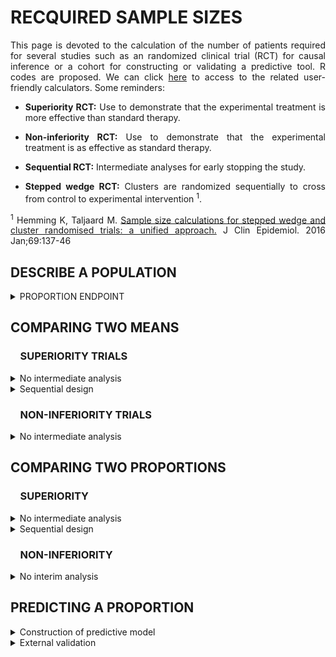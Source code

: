 # RECQUIRED SAMPLE SIZES

<div style="text-align: justify">

This page is devoted to the calculation of the number of patients required for several studies such as an randomized clinical trial (RCT) for causal inference or a cohort for constructing or validating a predictive tool. R codes are proposed. We can click [here](https://poitiers-health-data.shinyapps.io/SampleSize/) to access to the related user-friendly calculators. Some reminders:

* **Superiority RCT:** Use to demonstrate that the experimental treatment is more effective than standard therapy.

* **Non-inferiority RCT:** Use to demonstrate that the experimental treatment is as effective as standard therapy.

* **Sequential RCT:** Intermediate analyses for early stopping the study.

* **Stepped wedge RCT:** Clusters are randomized sequentially to cross from control to experimental intervention <sup>1</sup>.

<sup>1</sup> Hemming K, Taljaard M. <a href=https://doi.org/10.1016/j.jclinepi.2015.08.015>Sample size calculations for stepped wedge and cluster randomised trials: a unified approach.</a> J Clin Epidemiol. 2016 Jan;69:137-46

## DESCRIBE A POPULATION

<details>
<summary>PROPORTION ENDPOINT</summary>
<br>

*Consider the following binary endpoint descriptive study. In order to demonstrate the expected proportion of event of 35% with a precision define by a 10% width confidence interval and a 5% two-sided type I error rate, the minimum sample size needed is 350 patients.**

```r
sampleSize <- function(p=0.35, alpha=0.05, width=0.1){
  Z <- qnorm(1-alpha/2)
  (((2*Z)**2)*(p*(1-p)))/(width**2)
}

sampleSize()

#> [1] 349.5728
```

**Input parameters:**
* p : expected proportion of event
* alpha : recquired type I error rate
* width : size of the (1-α)% confidence interval

</summary>
</details>	

## COMPARING TWO MEANS

### &nbsp;&nbsp;&nbsp;&nbsp;SUPERIORITY TRIALS

<details>
<summary>No intermediate analysis</summary>
<br>

<details>
<summary>&nbsp;&nbsp;&nbsp;&nbsp;&nbsp;&nbsp;&nbsp;&nbsp;Individual randomization</summary>

*Consider the following RCT with two parallel groups with a 1:1 randomization ratio. The expected mean is 66 units in patients in the experimental arm versus 72 units in the control arm. In order to demonstrate such a difference of 6 units, with a standard deviation of 23, a 5% two-sided type I error rate and a power of 80%, the minimum sample size per arm equals 231 (i.e., a total of 462 patients).*

```r
library(epiR)
		
epi.sscompc(treat = 66, control = 72,	sigma = 23, n = NA, power = 0.8, 
		      	r = 1, sided.test = 2, conf.level = 1-0.05)

#> $n.total
#> [1] 462

#> $n.treat
#> [1] 231

#> $n.control
#> [1] 231

#> $power
#> [1] 0.8

#> $delta
#> [1] 6
```

**Input parameters:**
* treat: expected mean in the experimental arm
* control: expected mean in the control arm
* sigma: expected standard deviation in the two arms
* n: define as NA
* power: recquired power (1 minus type II error rate)
* r: randomization ratio (experimental:control)
* sided.test: one-sided test (1) or two-sided test (2) 
* conf.level: recquired confidence level (1 minus type I error rate)

</details>

<details>
<summary>&nbsp;&nbsp;&nbsp;&nbsp;&nbsp;&nbsp;&nbsp;&nbsp;Stepped wedge randomization</summary>

*Consider the following stepped wedge RCT with 30 centers randomized in 30 sequences. The expected mean is 38 units in patients in the experimental arm versus 48 units in the control arm. In order to demonstrate such a difference of 10 units, with a standard deviation of 17, a 5% two-sided type I error rate and a power of 90%, the minimum sample size per arm equals 61 (i.e., a total of 122 patients) in case of individual randomization with a 1:1 ratio.* 
<br>
*According to our stepped wedge design and assuming an intraclass correlation coefficient of 0.05, we need to recruit 208 patients (104 in each arm).*

```r
library(epiR)


SampleSize_SW <- function(ni, center=30, sequence=30, icc=0.05) {

# Resolve the quadratic equation

aa <- -2*center*(sequence - 1/sequence)*rho*(1+sequence/2)
bb <- 3*ni*(1-icc)*icc*(1+sequence) - 2*center*(sequence -1/sequence)*(1-icc)
cc <- 3*ni*(1-icc)*(1-icc)

m1 <- (-bb + sqrt(bb^2 - 4*aa*cc)) / (2*aa)
m2 <- (-bb - sqrt(bb^2 - 4*aa*cc)) / (2*aa)
m_sol <- max(m1,m2) 

Npat_center <- m_sol*(sequence+1) 
N_tot_SW <- Npat_center*center 

# Results

2*ceiling(N_tot_SW /2)

}



SampSize_I <- epi.sscompc(treat = 38, control = 48, sigma = 17, n = NA, 
                          power = 0.9, r = 1, sided.test = 2, conf.level = 1-0.05)

SampleSize_SW(ni = SampSize_I$n.total, center = 30, sequence = 30, icc = 0.05)

# [1] 208
		
```

**Input parameters:**
* treat: expected mean in the experimental arm
* control: expected mean in the control arm
* sigma: expected standard deviation in the two arms
* n: define as NA
* power: recquired power (1 minus type II error rate)
* r: randomization ratio (experimental:control)
* sided.test: one-sided test (1) or two-sided test (2) 
* conf.level: recquired confidence level (1 minus type I error rate)
* ni: sample size in case of indivudal randomization
* center: number of centers in the stepped wedge design
* sequence: number of sequences in the stepped wedge design
* icc: intraclass correlation coefficient anticipated 


</summary>
</details>

</details>

<details>
<summary>Sequential design</summary>
<br>

*Consider the following RCT with two parallel groups with a 1:1 randomization ratio and 2 planned intermediate analyses for efficacy by using the O'Brien-Fleming method for considering the inflation of the type I error rate). The expected mean is 66 units in patients in the experimental arm versus 72 units in the control arm. In order to demonstrate such a difference of 6 units, with a standard deviation of 23, a 5% two-sided type I error rate and a power of 80%,  the final analysis should be carried out on 472 patients (236 patients per group). The first and second intermediate analyses would be performed on 158 and 316 patients respectively, i.e. 33% and 66% of the maximum number of included patients if their is no decision of stopping the study.*

```r
library("rpact")
		
design <- getDesignGroupSequential(
               typeOfDesign = "OF", informationRates = c(1/3, 2/3, 1),
               alpha = 0.05, beta = 1-0.8, sided = 2)

designPlan <- getSampleSizeMeans(design, alternative = 6, stDev = 23,
                                 allocationRatioPlanned = 1)

summary(designPlan)

#> Stage                                          1       2       3 
#> Planned information rate                   33.3%   66.7%    100% 
#> Cumulative alpha spent                    0.0005  0.0143  0.0500 
#> Stage levels (two-sided)                  0.0005  0.0141  0.0451 
#> Efficacy boundary (z-value scale)          3.471   2.454   2.004 
#> Lower efficacy boundary (t)              -13.012  -6.405  -4.258 
#> Upper efficacy boundary (t)               13.012   6.405   4.258 
#> Cumulative power                          0.0329  0.4424  0.8000 
#> Number of subjects                         157.1   314.2   471.3 
#> Expected number of subjects under H1                       396.7 
#> Exit probability for efficacy (under H0)  0.0005  0.0138 
#> Exit probability for efficacy (under H1)  0.0329  0.4095 
```

**Input parameters:**
* typeOfDesign: type of design ("OF" for the O'Brien-Fleming method)
* informationRates: planned analyses defined as proportions of the maximum sample size
* alpha: recquired type I error rate
* beta: recquired type II error rate (1 minus power)
* sided: one-sided test (1), two-sided test (2)
* alternative: expected difference between the two arms
* stDev: expected standard deviation in the two arms
* allocationRatioPlanned: randomization ratio

</summary>	
</details>

### &nbsp;&nbsp;&nbsp;&nbsp;NON-INFERIORITY TRIALS

<details>
<summary>No intermediate analysis</summary>
<br>

<details>
<summary>Individual randomization</summary>
<br>

*Consider the following RCT with two parallel groups with a 1:1 randomization ratio. The expected mean is 66 units in patients in the control arm and no difference compared to the experimental arm. Assuming an absolute non-inferiority margin of 7 points, a standard deviation of 23, the minimum sample size per arm equals 134 (i.e., a total of 268 patients) to achieve a 5% one-sided type I error rate and a power of 80%*

```r
library(epiR)
	
epi.ssninfc(treat = 66, control = 66, sigma = 23, delta = 7,
            power = 0.8, alpha = 0.05, r = 1, n = NA)

#> $n.total
#> [1] 268

#> $n.treat
#> [1] 134

#> $n.control
#> [1] 134

#> $delta
#> [1] 7

#> $power
#> [1] 0.8
```
	
**Input parameters:**
* treat: expected mean in the experimental arm
* control: expected mean in the control arm
* sigma: expected standard deviation in the two arms
* delta: equivalence limit
* alpha: recquired type I error rate
* power: required power (1 minus type II error rate)
* r: randomization ratio (experimental:control)
* n: number of subjects to include (experimental + control) define as NA

</summary>
</details>


<details>
<summary>Stepped wedge randomization</summary>
<br>

*Consider the following stepped wedge RCT with 30 centers randomized in 30 sequences. The expected mean is 48 units in patients in the control arm and no difference compared to the experimental arm. Assuming an absolute non-inferiority margin of 7 points, a standard deviation of 17, the minimum sample size per arm equals 102 (i.e., a total of 204 patients) to achieve a 5% one-sided type I error rate and a power of 90% in case of individual randomization with a 1:1 ratio.* 
<br>
*According to our stepped wedge design and assuming an intraclass correlation coefficient of 0.05, we need to recruit 372 patients (186 in each arm).*

```r
library(epiR)
		
SampSize_I <- epi.ssninfc(treat = 48, control = 48, sigma = 17, delta = 7,
                          power = 0.9, alpha = 0.05, r = 1, n = NA)

#> $n.total
#> [1] 204
 
#> $n.treat
#> [1] 102
 
#> $n.control
#> [1] 102

#> $delta
#> [1] 7
 
#> $power
#> [1] 0.9

Nindiv <- SampSize_I$n.total

```

**Input parameters:**
* treat: expected mean in the experimental arm
* control: expected mean in the control arm
* sigma: expected standard deviation in the two arms
* delta: equivalence limit
* n: number of subjects to include (experimental + control) define as NA
* power: recquired power (1 minus type II error rate)
* alpha: recquired confidence level (type I error rate)
* r: randomization ratio (experimental:control)


```r

# Define stepped wedge parameters

N_center = 30 
N_seq = 30  
rho = 0.05 

# Resolve the quadratic equation

N_ratio = N_center/N_seq 
aa <- -2*N_center*(N_seq - 1/N_seq)*rho*(1+N_seq/2)
bb <- 3*Nindiv*(1-rho)*rho*(1+N_seq) - 2*N_center*(N_seq -1/N_seq)*(1-rho)
cc <- 3*Nindiv*(1-rho)*(1-rho)

m1 <- (-bb + sqrt(bb^2 - 4*aa*cc)) / (2*aa)
m2 <- (-bb - sqrt(bb^2 - 4*aa*cc)) / (2*aa)
m_sol <- max(m1,m2) 

Npat_center <- m_sol*(N_seq+1) 
N_tot_SW <- Npat_center*N_center 

# Results

N_total_SW <- 2*ceiling(N_tot_SW /2)
N_total_SW

# [1] 372

```

**Input parameters:**
* N_center: number of centers in the stepped wedge design
* N_seq: number of sequences in the stepped wedge design
* rho: intraclass correlation coefficient anticipated 


</summary>
</details>

</details>


## COMPARING TWO PROPORTIONS

### &nbsp;&nbsp;&nbsp;&nbsp;SUPERIORITY

<details>
<summary>No intermediate analysis</summary>
<br>

<details>
<summary>Individual randomization</summary>
<br>

*Consider the following RCT with two parallel groups with a 1:1 randomization ratio. The expected proportion of events is 35% in the experimental arm compared to 28% in the control arm. In order to demonstrate such a difference of 7%, with a two-sided type I error rate of 5% and a power of 80%, the minimum sample size per arm equals 691 (i.e., a total of 1,382 patients).*

```r
library(epiR)

epi.sscohortc(irexp1 = 0.35, irexp0 = 0.28, n = NA, power = 0.80, 
              r = 1, sided.test = 2, conf.level = 1-0.05)

#> $n.total
#> [1] 1382

#> $n.exp1
#> [1] 691

#> $n.exp0
#> [1] 691

#> $power
#> [1] 0.8

#> $irr
#> [1] 1.25

#> $or
#> [1] 1.384615
```
	
**Input parameters:**
*	irexp1: expected proportion in the experimental group
*	irexp0: expected proportion in the control group
*	n: define as NA
*	power: required power (1 minus type II error rate)
* r: randomization ratio (experimental:control)
* sided: one-sided test (1), two-sided test (2)
* conf.level: recquired confidence level (1 minus type I error rate)

</summary>
</details>


<details>
<summary>Stepped wedge randomization</summary>
<br>

*Consider the following stepped wedge RCT with 15 centers randomized in 5 sequences. The expected proportion of events is 72% in the experimental arm compared to 62% in the control arm. In order to demonstrate such a difference of 10%, with a two-sided type I error rate of 5% and a power of 80%, the minimum sample size per arm equals 346 (i.e., a total of 692 patients) in case of individual randomization with a 1:1 ratio.* 
<br>
*According to our stepped wedge design and assuming an intraclass correlation coefficient of 0.01, we need to recruit 1,646 patients (823 in each arm).*

```r
library(epiR)

SampSize_I <- epi.sscohortc(irexp1 = 0.72, irexp0 = 0.62, n = NA, 
                            power = 0.80, r = 1, sided.test = 2, conf.level = 1-0.05)

#> $n.total
#> [1] 692

#> $n.exp1
#> [1] 346

#> $n.exp0
#> [1] 346

#> $power
#> [1] 0.8

#> $irr
#> [1] 1.16129

#> $or
#> [1] 1.576037

Nindiv <- SampSize_I$n.total

```
	
**Input parameters:**
*	irexp1: expected proportion in the experimental group
*	irexp0: expected proportion in the control group
* n: number of subjects to include (experimental + control) define as NA
*	power: required power (1 minus type II error rate)
* r: randomization ratio (experimental:control)
* sided: one-sided test (1), two-sided test (2)
* conf.level: recquired confidence level (1 minus type I error rate)


```r

# Define stepped wedge parameters

N_center = 15 
N_seq = 5  
rho = 0.01 

# Resolve the quadratic equation

N_ratio = N_center/N_seq 
aa <- -2*N_center*(N_seq - 1/N_seq)*rho*(1+N_seq/2)
bb <- 3*Nindiv*(1-rho)*rho*(1+N_seq) - 2*N_center*(N_seq -1/N_seq)*(1-rho)
cc <- 3*Nindiv*(1-rho)*(1-rho)

m1 <- (-bb + sqrt(bb^2 - 4*aa*cc)) / (2*aa)
m2 <- (-bb - sqrt(bb^2 - 4*aa*cc)) / (2*aa)
m_sol <- max(m1,m2) 

Npat_center <- m_sol*(N_seq+1) 
N_tot_SW <- Npat_center*N_center 

# Results

N_total_SW <- 2*ceiling(N_tot_SW /2)
N_total_SW

# [1] 1646

```

**Input parameters:**
* N_center: number of centers in the stepped wedge design
* N_seq: number of sequences in the stepped wedge design
* rho: intraclass correlation coefficient anticipated 


</summary>
</details>

</details>


<details>
<summary>Sequential design</summary>
<br>

*Consider the following RCT with two parallel groups with a 1:1 randomization ratio and 2 planned intermediate analyses for efficacy by using the O'Brien-Fleming method for considering the inflation of the type I error rate. The expected proportion of event is 11% in patients in the experimental arm versus 15% units in the control arm. In order to demonstrate such a difference of 4%, with a 5% two-sided type I error rate and a power of 80%, the final analysis should be carried out on 2,256 patients (1,128 patients per group). The first and second intermediate analyses would be performed on 752 and 1,504 patients respectively, i.e. 33% and 66% of the maximum number of included patients if their is no decision of stopping the study.*

```r
library("rpact")
		
design <- getDesignGroupSequential(typeOfDesign = "OF", 
                informationRates = c(1/3, 2/3, 1), alpha = 0.05,
                beta = 1-0.8, sided = 2)

designPlan <- getSampleSizeRates(design,  pi1 = 0.11, pi2 = 0.15,
                   allocationRatioPlanned = 1)

summary(designPlan)

#> Stage                                         1      2      3 
#> Planned information rate                  33.3%  66.7%   100% 
#> Cumulative alpha spent                   0.0005 0.0143 0.0500 
#> Stage levels (two-sided)                 0.0005 0.0141 0.0451 
#> Efficacy boundary (z-value scale)         3.471  2.454  2.004 
#> Lower efficacy boundary (t)              -0.079 -0.042 -0.029 
#> Upper efficacy boundary (t)               0.101  0.048  0.031 
#> Cumulative power                         0.0329 0.4424 0.8000 
#> Number of subjects                        751.8 1503.7 2255.5 
#> Expected number of subjects under H1                   1898.1 
#> Exit probability for efficacy (under H0) 0.0005 0.0138 
#> Exit probability for efficacy (under H1) 0.0329 0.4095 
```

**Input parameters:**
* typeOfDesign: type of design ("OF" for the O'Brien-Fleming method)
* informationRates: planned analyses defined as proportions of the maximum sample size
* alpha: recquired type I error rate
* beta: recquired type II error rate (1 minus power)
* sided: one-sided test (1), two-sided test (2)
* pi1: expected probability in the experimental group
* pi2: expected probability in the control group
* allocationRatioPlanned: randomization ratio (experimental/control)

</summary>	
</details>

### &nbsp;&nbsp;&nbsp;&nbsp;NON-INFERIORITY

<details>
<summary>No interim analysis</summary>
<br>	

<details>
<summary>Individual randomization</summary>
<br>

*Consider the following RCT with two parallel groups with a 1:1 randomization ratio. The expected percentage of events is 35% in patients in the control arm and no difference compared to the experimental arm. Assuming an absolute non-inferiority margin of 5%,  the minimum sample size per arm equals 1,126 (i.e., a total of 2,252 patients) to achieve a 5% one-sided type I error rate and a power of 80%.*

```r
epi.ssninfb(treat = 0.35, control = 0.35, delta = 0.05, 
			n = NA, r = 1, power = 0.8, alpha = 0.05)

#> $n.total
#> [1] 2252

#> $n.treat
#> [1] 1126

#> $n.control
#> [1] 1126

#> $delta
#> [1] 0.05

#> $power
#> [1] 0.8
```
	
**Parameters :**
* treat: expected proportion in the experimental arm
* control: expected proportion in the control arm
* delta: equivalence limit
* alpha: recquired type I error rate
* power: required power (1 minus type II error rate)
* r: randomization ratio (experimental:control)
* n: number of subjects to include (experimental + control) define as NA

</details>


<details>
<summary>Stepped wedge randomization</summary>
<br>

*Consider the following stepped wedge RCT with 15 centers randomized in 5 sequences. The expected proportion of events is 72% in patients in the control arm and no difference compared to the experimental arm. Assuming an absolute non-inferiority margin of 8%, the minimum sample size per arm equals 390 (i.e., a total of 780 patients) to achieve a one-sided type I error rate of 5% and a power of 80%, in case of individual randomization with a 1 :1 ratio.* 
<br>
*According to our stepped wedge design and assuming an intraclass correlation coefficient of 0.01, we need to recruit 1,890 patients (945 in each arm).*

```r
library(epiR)

SampSize_I <- epi.ssninfb(treat = 0.72, control = 0.72, delta = 0.08, 
			n = NA, r = 1, power = 0.8, alpha = 0.05)


#> $n.total
#> [1] 780

#> $n.treat
#> [1] 390

#> $n.control
#> [1] 390

#> $delta
#> [1] 0.08

#> $power
#> [1] 0.8

Nindiv <- SampSize_I$n.total

```
	
**Input parameters:**
* treat: expected proportion in the experimental arm
* control: expected proportion in the control arm
* delta: equivalence limit
* alpha: recquired type I error rate
* power: required power (1 minus type II error rate)
* r: randomization ratio (experimental:control)
* n: number of subjects to include (experimental + control) define as NA


```r

# Define stepped wedge parameters

N_center = 15 
N_seq = 5  
rho = 0.01 

# Resolve the quadratic equation

N_ratio = N_center/N_seq 
aa <- -2*N_center*(N_seq - 1/N_seq)*rho*(1+N_seq/2)
bb <- 3*Nindiv*(1-rho)*rho*(1+N_seq) - 2*N_center*(N_seq -1/N_seq)*(1-rho)
cc <- 3*Nindiv*(1-rho)*(1-rho)

m1 <- (-bb + sqrt(bb^2 - 4*aa*cc)) / (2*aa)
m2 <- (-bb - sqrt(bb^2 - 4*aa*cc)) / (2*aa)
m_sol <- max(m1,m2) 

Npat_center <- m_sol*(N_seq+1) 
N_tot_SW <- Npat_center*N_center 

# Results

N_total_SW <- 2*ceiling(N_tot_SW /2)
N_total_SW

# [1] 1890

```

**Input parameters:**
* N_center: number of centers in the stepped wedge design
* N_seq: number of sequences in the stepped wedge design
* rho: intraclass correlation coefficient anticipated 

</summary>
</details>

</details>

## PREDICTING A PROPORTION

<details>
<summary>Construction of predictive model</summary>
<br>	

*For developing a model/alghorithm based on 34 predictors as candidates with an expected R2 of at least 0.25 and an expected shrinkage of 0.9 (equation 11 in Riley et al. Statistics in Medicine. 2019;38:1276–1296), the minimal sample size is 1045.*

```r
sampleSize <- function(predictors=34, R2=0.25, shrink=0.9){
  predictors/((shrink-1)*log(1-R2/shrink))
}

sampleSize()

#> [1] 1044.796
```

**Input parameters:**
* predictors : number of predictors as candidates
* R2 : expected R2
* shrink : expected shrinkage

</summary>
</details>

<details>
<summary>External validation</summary>
<br>	

*Consider O/E the ratio between the number of observed events versus expected ones. To achieve a precision defined as a length of the (1-α)% confidence interval of this ratio equals to 0.2, if the expected proportions is 50%, the required sample size is 386 (Riley et al. Minimum sample size for external validation of a clinical prediction model with a binary outcome. Statistics in Medicine. 2021;19:4230-4251).*

```r
se <- function(width, alpha) # The standard error associated with the 1-alpha confidence interval
{
  fun <- function(x) { exp( qnorm(1-alpha/2, mean=0, sd=1) * x ) - exp(-1* qnorm(1-alpha/2, mean=0, sd=1) * x ) - width } 
  return(uniroot(fun, lower = 0.001, upper = 100)$root)
} 

size.calib <- function(p, width, alpha) # the minimum sample size to achieve this precision
{   
  (1-p) / ((p * se(width=width, alpha=alpha)**2 ))
}

size.calib(p=0.5, width=0.2, alpha=0.05)

#> [1] 385.4265
```
**Input parameters:**
* p: expected proportion of events
* width: size of the (1-α)% confidence interval
* alpha: type I error rate (α)

</details>